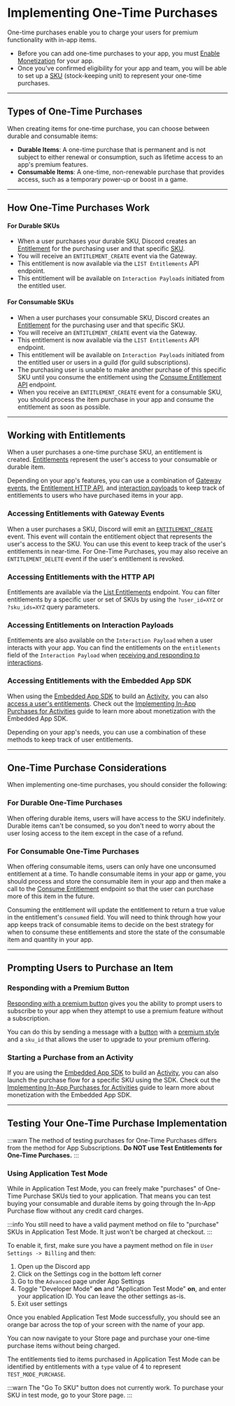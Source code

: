 # Implementing One-Time Purchases

One-time purchases enable you to charge your users for premium functionality with in-app items. 

- Before you can add one-time purchases to your app, you must [Enable Monetization](/docs/monetization/enabling-monetization) for your app.
- Once you've confirmed eligibility for your app and team, you will be able to set up a [SKU](/docs/resources/sku) (stock-keeping unit) to represent your one-time purchases.

---

## Types of One-Time Purchases

When creating items for one-time purchase, you can choose between durable and consumable items:

- **Durable Items**: A one-time purchase that is permanent and is not subject to either renewal or consumption, such as lifetime access to an app's premium features.
- **Consumable Items**: A one-time, non-renewable purchase that provides access, such as a temporary power-up or boost in a game.

---

## How One-Time Purchases Work

#### For Durable SKUs
- When a user purchases your durable SKU, Discord creates an [Entitlement](/docs/resources/entitlement) for the purchasing user and that specific [SKU](/docs/resources/sku). 
- You will receive an `ENTITLEMENT_CREATE` event via the Gateway.
- This entitlement is now available via the `LIST Entitlements` API endpoint.
- This entitlement will be available on `Interaction Payloads` initiated from the entitled user.

#### For Consumable SKUs
- When a user purchases your consumable SKU, Discord creates an [Entitlement](/docs/resources/entitlement) for the purchasing user and that specific SKU. 
- You will receive an `ENTITLEMENT_CREATE` event via the Gateway.
- This entitlement is now available via the `LIST Entitlements` API endpoint.
- This entitlement will be available on `Interaction Payloads` initiated from the entitled user or users in a guild (for guild subscriptions).
- The purchasing user is unable to make another purchase of this specific SKU until you consume the entitlement using the [Consume Entitlement API](/docs/resources/entitlement#consume-an-entitlement) endpoint.
- When you receive an `ENTITLEMENT_CREATE` event for a consumable SKU, you should process the item purchase in your app and consume the entitlement as soon as possible.

---

## Working with Entitlements

When a user purchases a one-time purchase SKU, an entitlement is created. [Entitlements](/docs/resources/entitlement) represent the user's access to your consumable or durable item.

Depending on your app's features, you can use a combination of [Gateway events](/docs/events/gateway-events#entitlements), the [Entitlement HTTP API](/docs/resources/entitlement), and [interaction payloads](/docs/interactions/receiving-and-responding) to keep track of entitlements to users who have purchased items in your app.

### Accessing Entitlements with Gateway Events

When a user purchases a SKU, Discord will emit an [`ENTITLEMENT_CREATE`](/docs/events/gateway-events#entitlements) event. This event will contain the entitlement object that represents the user's access to the SKU. You can use this event to keep track of the user's entitlements in near-time. For One-Time Purchases, you may also receive an `ENTITLEMENT_DELETE` event if the user's entitlement is revoked.

### Accessing Entitlements with the HTTP API

Entitlements are available via the [List Entitlements](/docs/resources/entitlement#list-entitlements) endpoint. You can filter entitlements by a specific user or set of SKUs by using the `?user_id=XYZ` or `?sku_ids=XYZ` query parameters.

### Accessing Entitlements on Interaction Payloads

Entitlements are also available on the `Interaction Payload` when a user interacts with your app. You can find the entitlements on the `entitlements` field of the `Interaction Payload` when [receiving and responding to interactions](/docs/interactions/receiving-and-responding).

### Accessing Entitlements with the Embedded App SDK

When using the [Embedded App SDK](/docs/developer-tools/embedded-app-sdk) to build an [Activity](/docs/activities/overview), you can also [access a user's entitlements](/docs/developer-tools/embedded-app-sdk#getentitlements). Check out the [Implementing In-App Purchases for Activities](/docs/monetization/implementing-iap-for-activities) guide to learn more about monetization with the Embedded App SDK.

Depending on your app's needs, you can use a combination of these methods to keep track of user entitlements.

---

## One-Time Purchase Considerations

When implementing one-time purchases, you should consider the following:

### For Durable One-Time Purchases

When offering durable items, users will have access to the SKU indefinitely. Durable items can't be consumed, so you don't need to worry about the user losing access to the item except in the case of a refund.

### For Consumable One-Time Purchases
When offering consumable items, users can only have one unconsumed entitlement at a time. To handle consumable items in your app or game, you should process and store the consumable item in your app and then make a call to the [Consume Entitlement](/docs/resources/entitlement#consume-an-entitlement) endpoint so that the user can purchase more of this item in the future.

Consuming the entitlement will update the entitlement to return a true value in the entitlement's `consumed` field. You will need to think through how your app keeps track of consumable items to decide on the best strategy for when to consume these entitlements and store the state of the consumable item and quantity in your app.

---

## Prompting Users to Purchase an Item

### Responding with a Premium Button

[Responding with a premium button](/docs/monetization/managing-skus#responding-with-a-premium-button) gives you the ability to prompt users to subscribe to your app when they attempt to use a premium feature without a subscription.

You can do this by sending a message with a [button](/docs/interactions/message-components#buttons) with a [premium style](/docs/interactions/message-components#button-object-button-styles) and a `sku_id` that allows the user to upgrade to your premium offering. 

### Starting a Purchase from an Activity

If you are using the [Embedded App SDK](/docs/developer-tools/embedded-app-sdk) to build an [Activity](/docs/activities/overview), you can also launch the purchase flow for a specific SKU using the SDK. Check out the [Implementing In-App Purchases for Activities](/docs/monetization/implementing-iap-for-activities) guide to learn more about monetization with the Embedded App SDK.

---

## Testing Your One-Time Purchase Implementation

:::warn
The method of testing purchases for One-Time Purchases differs from the method for App Subscriptions. **Do NOT use Test Entitlements for One-Time Purchases.**
:::

### Using Application Test Mode

While in Application Test Mode, you can freely make "purchases" of One-Time Purchase SKUs tied to your application. That means you can test buying your consumable and durable items by going through the In-App Purchase flow without any credit card charges.

:::info
You still need to have a valid payment method on file to "purchase" SKUs in Application Test Mode. It just won't be charged at checkout.
:::

To enable it, first, make sure you have a payment method on file in `User Settings -> Billing` and then:

1. Open up the Discord app
2. Click on the Settings cog in the bottom left corner
3. Go to the `Advanced` page under App Settings
4. Toggle "Developer Mode" **on** and "Application Test Mode" **on**, and enter your application ID. You can leave the other settings as-is.
5. Exit user settings

Once you enabled Application Test Mode successfully, you should see an orange bar across the top of your screen with the name of your app.

You can now navigate to your Store page and purchase your one-time purchase items without being charged.

The entitlements tied to items purchased in Application Test Mode can be identified by entitlements with a `type` value of 4 to represent `TEST_MODE_PURCHASE`.

:::warn
The "Go To SKU" button does not currently work. To purchase your SKU in test mode, go to your Store page.
:::

